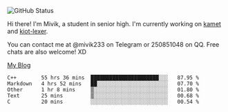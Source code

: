 ![GitHub Status](https://github-readme-stats.vercel.app/api?show_icons=true&username=Mivik)

Hi there! I'm Mivik, a student in senior high. I'm currently working on [kamet](https://github.com/Mivik/kamet) and [kiot-lexer](https://github.com/KiotLand/kiot-lexer).

You can contact me at @mivik233 on Telegram or 250851048 on QQ. Free chats are also welcome! XD

[My Blog](https://mivik.gitee.io)

<!--START_SECTION:waka-->
```text
C++        55 hrs 36 mins  ██████████████████████░░░   87.95 % 
Markdown   4 hrs 52 mins   ██░░░░░░░░░░░░░░░░░░░░░░░   07.70 % 
Other      1 hr 8 mins     ▒░░░░░░░░░░░░░░░░░░░░░░░░   01.80 % 
Text       25 mins         ▒░░░░░░░░░░░░░░░░░░░░░░░░   00.68 % 
C          20 mins         ░░░░░░░░░░░░░░░░░░░░░░░░░   00.54 % 
```
<!--END_SECTION:waka-->
